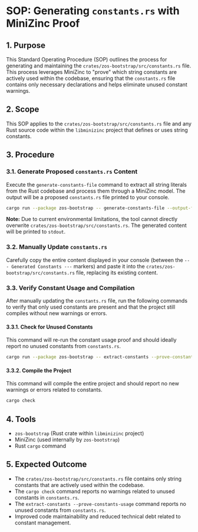 # SOP: Generating `constants.rs` with MiniZinc Proof

## 1. Purpose
This Standard Operating Procedure (SOP) outlines the process for generating and maintaining the `crates/zos-bootstrap/src/constants.rs` file. This process leverages MiniZinc to "prove" which string constants are actively used within the codebase, ensuring that the `constants.rs` file contains only necessary declarations and helps eliminate unused constant warnings.

## 2. Scope
This SOP applies to the `crates/zos-bootstrap/src/constants.rs` file and any Rust source code within the `libminizinc` project that defines or uses string constants.

## 3. Procedure

### 3.1. Generate Proposed `constants.rs` Content

Execute the `generate-constants-file` command to extract all string literals from the Rust codebase and process them through a MiniZinc model. The output will be a proposed `constants.rs` file printed to your console.

```bash
cargo run --package zos-bootstrap -- generate-constants-file --output-file crates/zos-bootstrap/src/constants.rs
```

**Note:** Due to current environmental limitations, the tool cannot directly overwrite `crates/zos-bootstrap/src/constants.rs`. The generated content will be printed to `stdout`.

### 3.2. Manually Update `constants.rs`

Carefully copy the entire content displayed in your console (between the `--- Generated Constants ---` markers) and paste it into the `crates/zos-bootstrap/src/constants.rs` file, replacing its existing content.

### 3.3. Verify Constant Usage and Compilation

After manually updating the `constants.rs` file, run the following commands to verify that only used constants are present and that the project still compiles without new warnings or errors.

#### 3.3.1. Check for Unused Constants

This command will re-run the constant usage proof and should ideally report no unused constants from `constants.rs`.

```bash
cargo run --package zos-bootstrap -- extract-constants --prove-constants-usage
```

#### 3.3.2. Compile the Project

This command will compile the entire project and should report no new warnings or errors related to constants.

```bash
cargo check
```

## 4. Tools
*   `zos-bootstrap` (Rust crate within `libminizinc` project)
*   MiniZinc (used internally by `zos-bootstrap`)
*   Rust `cargo` command

## 5. Expected Outcome
*   The `crates/zos-bootstrap/src/constants.rs` file contains only string constants that are actively used within the codebase.
*   The `cargo check` command reports no warnings related to unused constants in `constants.rs`.
*   The `extract-constants --prove-constants-usage` command reports no unused constants from `constants.rs`.
*   Improved code maintainability and reduced technical debt related to constant management.

